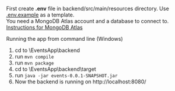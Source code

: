 First create  **.env** file in backend/src/main/resources directory. Use [.env.example](https://github.com/mariahhau/EventsApp/blob/main/backend/src/main/resources/.env.example) as a template. </br>
You need a MongoDB Atlas account and a database to connect to. [Instructions for MongoDB Atlas](https://www.mongodb.com/docs/atlas/getting-started/)</br>

Running the app from command line (Windows)
1. cd to \EventsApp\backend
2. run ```mvn compile```
3. run ```mvn package```
4. cd to \EventsApp\backend\target
5. run ```java -jar events-0.0.1-SNAPSHOT.jar```
6. Now the backend is running on http://localhost:8080/
